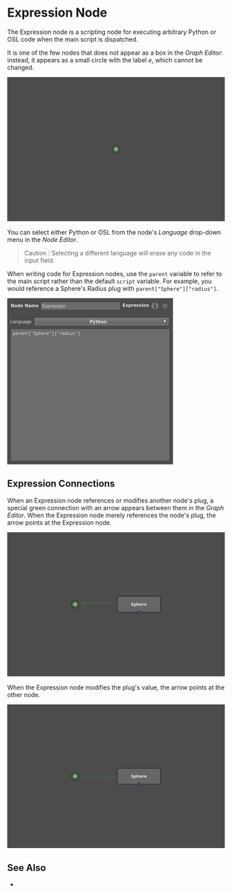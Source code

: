 # Expression Node #

The Expression node is a scripting node for executing arbitrary Python or OSL code when the main script is dispatched.

It is one of the few nodes that does not appear as a box in the _Graph Editor_: instead, it appears as a small circle with the label _e_, which cannot be changed. 

![An expression node](images/graphEditorExpressionNode.png "An expression node")

You can select either Python or OSL from the node's _Language_ drop-down menu in the _Node Editor_.

> Caution :
> Selecting a different language will erase any code in the input field.

When writing code for Expression nodes, use the `parent` variable to refer to the main script rather than the default `script` variable. For example, you would reference a Sphere's Radius plug with `parent["Sphere"]["radius"]`.

![Expression node referencing parent variable](images/nodeEditorWindowExpressionCode.png "Expression node referencing parent variable")

## Expression Connections ##

When an Expression node references or modifies another node's plug, a special green connection with an arrow appears between them in the _Graph Editor_. When the Expression node merely references the node's plug, the arrow points at the Expression node.

![Connection when referencing](images/graphEditorExpressionNodeReference.png "Connection when referencing")

When the Expression node modifies the plug's value, the arrow points at the other node.

![Connection when modifying](images/graphEditorExpressionNodeModify.png "Connection when modifying")


## See Also ##

- []()
